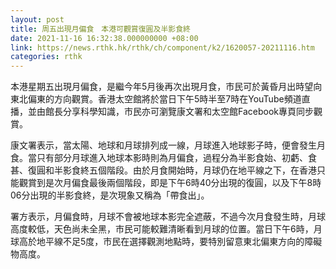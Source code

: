 ```yaml
---
layout: post
title: 周五出現月偏食　本港可觀賞復圓及半影食終
date: 2021-11-16 16:32:38.000000000 +08:00
link: https://news.rthk.hk/rthk/ch/component/k2/1620057-20211116.htm
categories: rthk
---
```


本港星期五出現月偏食，是繼今年5月後再次出現月食，市民可於黃昏月出時望向東北偏東的方向觀賞。香港太空館將於當日下午5時半至7時在YouTube頻道直播，並由館長分享科學知識，市民亦可瀏覽康文署和太空館Facebook專頁同步觀賞。

康文署表示，當太陽、地球和月球排列成一線，月球進入地球影子時，便會發生月食。當只有部分月球進入地球本影時則為月偏食，過程分為半影食始、初虧、食甚、復圓和半影食終五個階段。由於月食開始時，月球仍在地平線之下，在香港只能觀賞到是次月偏食最後兩個階段，即是下午6時40分出現的復圓，以及下午8時06分出現的半影食終，是次現象又稱為「帶食出」。
 
署方表示，月偏食時，月球不會被地球本影完全遮蔽，不過今次月食發生時，月球高度較低，天色尚未全黑，市民可能較難清晰看到月球的位置。當日下午6時，月球高於地平線不足5度，市民在選擇觀測地點時，要特別留意東北偏東方向的障礙物高度。
